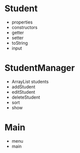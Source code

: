# Student
- properties
- constructors
- getter
- setter
- toString
- input


# StudentManager
- ArrayList<Student> students
- addStudent
- editStudent
- deleteStudent
- sort
- show

# Main
- menu
- main
